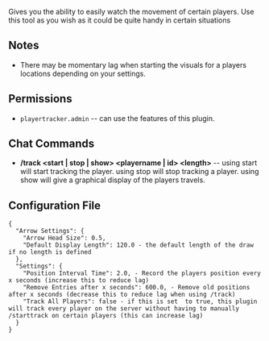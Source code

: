 Gives you the ability to easily watch the movement of certain players. Use this tool as you wish as it could be quite handy in certain situations

## Notes
- There may be momentary lag when starting the visuals for a players locations depending on your settings.

## Permissions
- `playertracker.admin` -- can use the features of this plugin.

## Chat Commands
- **/track <start | stop | show> \<playername | id\> \<length\>** -- using start will start tracking the player. using stop will stop tracking a player. using show will give a graphical display of the players travels.

## Configuration File
```
{
  "Arrow Settings": {
    "Arrow Head Size": 0.5,
    "Default Display Length": 120.0 - the default length of the draw if no length is defined
  },
  "Settings": {
    "Position Interval Time": 2.0, - Record the players position every x seconds (increase this to reduce lag)
    "Remove Entries after x seconds": 600.0, - Remove old positions after x seconds (decrease this to reduce lag when using /track)
    "Track All Players": false - if this is set  to true, this plugin will track every player on the server without having to manually /starttrack on certain players (this can increase lag)
  }
}
```
